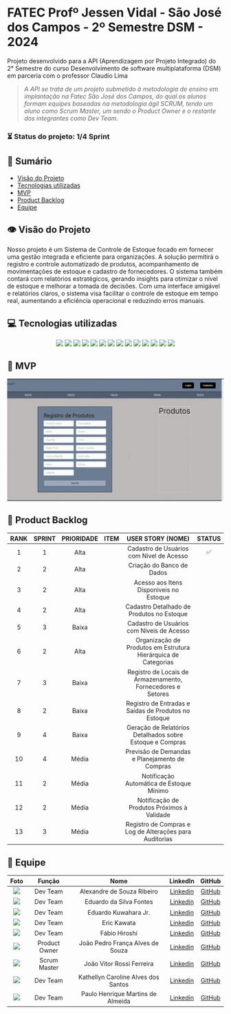 # FATEC Profº Jessen Vidal - São José dos Campos - 2º Semestre DSM - 2024

<p>Projeto desenvolvido para a API (Aprendizagem por Projeto Integrado) do 2° Semestre do curso Desenvolvimento de software multiplataforma (DSM) em parceria com o professor Claudio Lima<p>

> _A API se trata de um projeto submetido à metodologia de ensino em implantação na Fatec São José dos Campos, do qual os alunos formam equipes baseadas na metodologia ágil SCRUM, tendo um aluno como Scrum Master, um sendo o Product Owner e o restante dos integrantes como Dev Team._



###  ⏳ Status do projeto: 1/4 Sprint 
    

## 📑 Sumário
- [Visão do Projeto](#visao-do-projeto)
- [Tecnologias utilizadas](#tecnologias)
- [MVP](#mvp)
- [Product Backlog](#backlog)
- [Equipe](#equipe)

## 👁 Visão do Projeto <a name="visao-do-projeto"></a>
<p>Nosso projeto é um Sistema de Controle de Estoque focado em fornecer uma gestão integrada e eficiente para organizações. A solução permitirá o registro e controle automatizado de produtos, acompanhamento de movimentações de estoque e cadastro de fornecedores. O sistema também contará com relatórios estratégicos, gerando insights para otimizar o nível de estoque e melhorar a tomada de decisões. Com uma interface amigável e relatórios claros, o sistema visa facilitar o controle de estoque em tempo real, aumentando a eficiência operacional e reduzindo erros manuais.</p> 

## 💻 Tecnologias utilizadas <a name="tecnologias"></a>
<div align="center">
<img src="https://img.shields.io/badge/Discord-7289DA?style=for-the-badge&logo=discord&logoColor=black&color=2271B3">
<img src="https://img.shields.io/badge/Figma-F24E1E?style=for-the-badge&logo=figma&logoColor=black&color=2271B3">
<img src="https://img.shields.io/badge/GitHub-100000?style=for-the-badge&logo=github&logoColor=black&color=2271B3">
<img src="https://img.shields.io/badge/Jira-217346?style=for-the-badge&logo=Jira&logoColor=black&color=2271B3">
<img src="https://img.shields.io/badge/Microsoft_Teams-6264A7?style=for-the-badge&logo=microsoft-teams&logoColor=black&color=2271B3">
<img src="https://img.shields.io/badge/Photoshop-239120?style=for-the-badge&logo=adobe-photoshop&logoColor=black&color=2271B3">
<img src="https://img.shields.io/badge/Canva-239120?&style=for-the-badge&logo=canva&logoColor=black&color=2271B3">
<img src="https://img.shields.io/badge/Microsoft Excel-000000?style=for-the-badge&logo=microsoft-excel&logoColor=black&color=2271B3">
<img src="https://img.shields.io/badge/html5-000000?style=for-the-badge&logo=html5&logoColor=black&color=2271B3">
<img src="https://img.shields.io/badge/css3-000000?style=for-the-badge&logo=css3&logoColor=black&color=2271B3">
<img src="https://img.shields.io/badge/prisma-000000?style=for-the-badge&logo=prisma&logoColor=black&color=2271B3">
<img src="https://img.shields.io/badge/typescript-000000?style=for-the-badge&logo=typescript&logoColor=black&color=2271B3">
<img src="https://img.shields.io/badge/javascript-000000?style=for-the-badge&logo=javascript&logoColor=black&color=2271B3">
<img src="https://img.shields.io/badge/node.js-000000?style=for-the-badge&logo=node.js&logoColor=black&color=2271B3">


</div>

## 📌 MVP <a name="mvp"><a>
<img src="https://github.com/EquipeSkyfall/API_2Semestre/blob/main/docs/sprint/sprint1_mvp.gif">

## 📜 Product Backlog <a name="backlog"><a>

| RANK | SPRINT | PRIORIDADE | ITEM | USER STORY (NOME) | STATUS |
| :---: | :----: | :---: | :---: | :----------------------------: | :----: |
| 1   |   1    |   Alta  |   |Cadastro de Usuários com Nivel de Acesso|✅ |
| 2   |   2    |   Alta  |   |Criação do Banco de Dados| |
| 3   |   2    |   Alta  |   |Acesso aos Itens Disponiveis no Estoque|
| 4   |   2    |   Alta  |   |Cadastro Detalhado de Produtos no Estoque|       |
|  5  |   3    |   Baixa |   |Cadastro de Usuários com Níveis de Acesso|       |
|  6  |   2    |   Alta  |   |Organização de Produtos em Estrutura Hierárquica de Categorias|       |
|  7  |   3    |   Baixa |   |Registro de Locais de Armazenamento, Fornecedores e Setores|       |
|  8  |   2    |   Baixa |   |Registro de Entradas e Saídas de Produtos no Estoque|       |
|  9  |   4    |   Baixa |   |Geração de Relatórios Detalhados sobre Estoque e Compras|       |
|  10  |   4    |   Média |   |Previsão de Demandas e Planejamento de Compras|       |
|  11  |   2    |   Média |   |Notificação Automática de Estoque Mínimo|       |
|  12 |   2    |   Média |   |Notificação de Produtos Próximos à Validade|       |
|  13 |   3    |   Média |   |Registro de Compras e Log de Alterações para Auditorias|       |


## 👥 Equipe <a name="equipe"><a>
|  Foto        |     Função    |           Nome            |                            LinkedIn                            |                      GitHub                       |
| :----: | :-----------: | :-----------------------: | :------------------------------------------------------------: | :-----------------------------------------------: |
| <img src="https://avatars.githubusercontent.com/u/160600262?v=4" width="75px"> | Dev Team      | Alexandre de Souza Ribeiro  |  [Linkedin](https://www.linkedin.com/in/alexandre-ribeiro-b3b931111)  | [GitHub](https://github.com/AlexandreFatec)    |
| <img src="https://avatars.githubusercontent.com/u/160733714?v=4" width="75px"> | Dev Team  | Eduardo da Silva Fontes | [Linkedin](https://www.linkedin.com/in/eduardo-da-silva-fontes/)  | [GitHub](https://github.com/DuuhZero)           |
| <img src="https://avatars.githubusercontent.com/u/162118889?v=4" width="75px"> | Dev Team | Eduardo Kuwahara Jr. |  [Linkedin](https://www.linkedin.com/in/eduardo-kuwahara-3b2267303/)  | [GitHub](https://github.com/EduardoKuwahara) |
| <img src="https://avatars.githubusercontent.com/u/161594793?v=4" width="75px"> | Dev Team      | Eric Kawata |  [Linkedin](https://www.linkedin.com/in/eric-kawata-99678b302/)  | [GitHub](https://github.com/ericFatec)    |
| <img src="https://avatars.githubusercontent.com/u/144804717?v=4" width="75px"> | Dev Team      | Fábio Hiroshi |  [Linkedin](https://www.linkedin.com/in/f%C3%A1bio-hiroshi-5393a51a0)  | [GitHub](https://github.com/FabioHiros)    |
| <img src="https://avatars.githubusercontent.com/u/119539664?v=4" width="75px">|Product Owner| João Pedro França Alves de Souza |  [Linkedin](https://www.linkedin.com/in/joão-pedro-frança-alves-de-souza-8700a62b3/)  | [GitHub](https://github.com/jofran2001)  |
| <img src="https://avatars.githubusercontent.com/u/162117916?v=4" width="75px"> | Scrum Master  | João Vitor Rossi Ferreira |  [Linkedin](https://www.linkedin.com/in/joão-rossi-7311a0301/)  | [GitHub](https://github.com/rossilindo)    |
| <img src="https://avatars.githubusercontent.com/u/95691713?v=4" width="75px"> | Dev Team      | Kathellyn Caroline Alves dos Santos |  [Linkedin](https://www.linkedin.com/in/kathellyn-caroline-a562101b9)  | [GitHub](https://github.com/CarolineKathellyn)    |
| <img src="https://avatars.githubusercontent.com/u/162117908?v=4" width="75px"> | Dev Team      | Paulo Henrique Martins de Almeida |  [Linkedin](https://www.linkedin.com/in/paulo-almeida-3102452a7/)  | [GitHub](https://github.com/pauloalmeida46)    |



